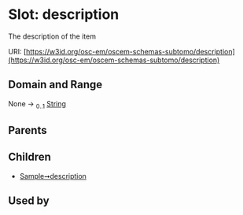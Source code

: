 
# Slot: description

The description of the item

URI: [https://w3id.org/osc-em/oscem-schemas-subtomo/description](https://w3id.org/osc-em/oscem-schemas-subtomo/description)


## Domain and Range

None &#8594;  <sub>0..1</sub> [String](types/String.md)

## Parents


## Children

 *  [Sample➞description](Sample_description.md)

## Used by


